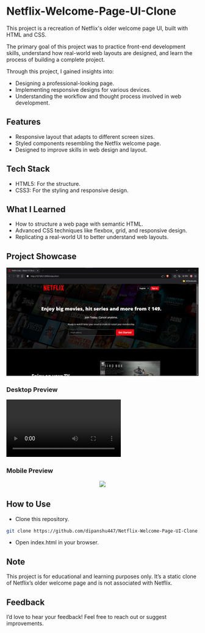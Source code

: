 # Netflix-Welcome-Page-UI-Clone

This project is a recreation of Netflix's older welcome page UI, built with HTML and CSS.

The primary goal of this project was to practice front-end development skills, understand how real-world web layouts are designed, and learn the process of building a complete project.

Through this project, I gained insights into:

- Designing a professional-looking page.
- Implementing responsive designs for various devices.
- Understanding the workflow and thought process involved in web development.

## Features

- Responsive layout that adapts to different screen sizes.
- Styled components resembling the Netflix welcome page.
- Designed to improve skills in web design and layout.

## Tech Stack
- HTML5: For the structure.
- CSS3: For the styling and responsive design.

## What I Learned
- How to structure a web page with semantic HTML.
- Advanced CSS techniques like flexbox, grid, and responsive design.
- Replicating a real-world UI to better understand web layouts.

## Project Showcase
![Screenshot of Netflix Clone](./assets/readme/Screenshot.png)

### Desktop Preview
![Video Preview of Desktop preview](./assets/readme/desktop-preview.mp4)

### Mobile Preview
<div style = "text-align: center;"> 
    <img src = "https://github.com/dipanshu447/Netflix-Welcome-Page-UI-Clone/blob/main/assets/readme/mobile-preview.gif" width="200">
</div>



## How to Use
- Clone this repository.
``` bash
git clone https://github.com/dipanshu447/Netflix-Welcome-Page-UI-Clone.git
```
- Open index.html in your browser.

## Note
This project is for educational and learning purposes only. It’s a static clone of Netflix’s older welcome page and is not associated with Netflix.

## Feedback
I’d love to hear your feedback! Feel free to reach out or suggest improvements.
